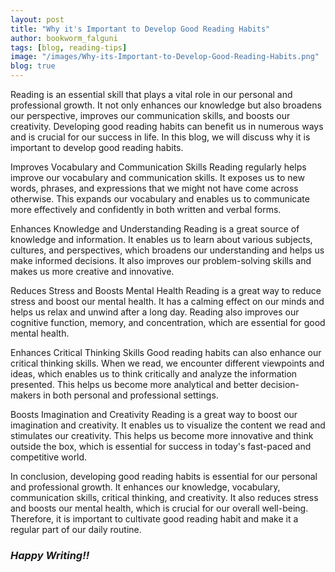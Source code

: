 ```yaml
---
layout: post
title: "Why it's Important to Develop Good Reading Habits"
author: bookworm_falguni
tags: [blog, reading-tips]
image: "/images/Why-its-Important-to-Develop-Good-Reading-Habits.png"
blog: true
---
```

Reading is an essential skill that plays a vital role in our personal and professional growth. It not only enhances our knowledge but also broadens our perspective, improves our communication skills, and boosts our creativity. Developing good reading habits can benefit us in numerous ways and is crucial for our success in life. In this blog, we will discuss why it is important to develop good reading habits.

Improves Vocabulary and Communication Skills
Reading regularly helps improve our vocabulary and communication skills. It exposes us to new words, phrases, and expressions that we might not have come across otherwise. This expands our vocabulary and enables us to communicate more effectively and confidently in both written and verbal forms.

Enhances Knowledge and Understanding
Reading is a great source of knowledge and information. It enables us to learn about various subjects, cultures, and perspectives, which broadens our understanding and helps us make informed decisions. It also improves our problem-solving skills and makes us more creative and innovative.

Reduces Stress and Boosts Mental Health
Reading is a great way to reduce stress and boost our mental health. It has a calming effect on our minds and helps us relax and unwind after a long day. Reading also improves our cognitive function, memory, and concentration, which are essential for good mental health.

Enhances Critical Thinking Skills
Good reading habits can also enhance our critical thinking skills. When we read, we encounter different viewpoints and ideas, which enables us to think critically and analyze the information presented. This helps us become more analytical and better decision-makers in both personal and professional settings.

Boosts Imagination and Creativity
Reading is a great way to boost our imagination and creativity. It enables us to visualize the content we read and stimulates our creativity. This helps us become more innovative and think outside the box, which is essential for success in today's fast-paced and competitive world.

In conclusion, developing good reading habits is essential for our personal and professional growth. It enhances our knowledge, vocabulary, communication skills, critical thinking, and creativity. It also reduces stress and boosts our mental health, which is crucial for our overall well-being. Therefore, it is important to cultivate good reading habit and make it a regular part of our daily routine. 

### ***Happy Writing!!***
